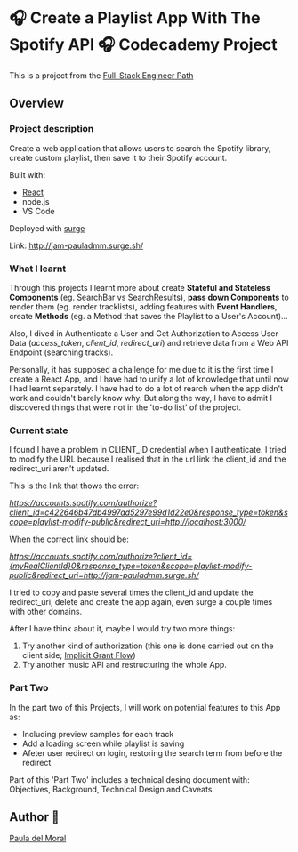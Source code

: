
# :headphones: Create a Playlist App With The Spotify API :headphones: Codecademy Project
This is a project from the [Full-Stack Engineer Path](https://www.codecademy.com/career-journey/full-stack-engineer)

## Overview
### Project description
Create a web application that allows users to search the Spotify library, create custom playlist, then save it to their Spotify account.

Built with:
- [React](https://create-react-app.dev/)
- node.js
- VS Code
  
Deployed with [surge](https://surge.sh/)

Link: http://jam-pauladmm.surge.sh/

### What I learnt
Through this projects I learnt more about create **Stateful and Stateless Components** (eg. SearchBar vs SearchResults), **pass down Components** to render them (eg. render tracklists), adding features with **Event Handlers**, create **Methods** (eg. a Method that saves the Playlist to a User's Account)...

Also, I dived in Authenticate a User and Get Authorization to Access User Data (*access_token*, *client_id*, *redirect_uri*) and retrieve data from a Web API Endpoint (searching tracks).

Personally, it has supposed a challenge for me due to it is the first time I create a React App, and I have had to unify a lot of knowledge that until now I had learnt separately. I have had to do a lot of rearch when the app didn't work and couldn't barely know why. But along the way, I have to admit I discovered things that were not in the 'to-do list' of the project.

### Current state
I found I have a problem in CLIENT_ID credential when I authenticate. I tried to modify the URL because I realised that in the url link the client_id and the redirect_uri aren't updated.

This is the link that thows the error:

*https://accounts.spotify.com/authorize?client_id=c422646b47db4997ad5297e99d1d22e0&response_type=token&scope=playlist-modify-public&redirect_uri=http://localhost:3000/*

When the correct link should be:

*https://accounts.spotify.com/authorize?client_id={myRealClientId}0&response_type=token&scope=playlist-modify-public&redirect_uri=http://jam-pauladmm.surge.sh/*

I tried to copy and paste several times the client_id and update the redirect_uri, delete and create the app again, even surge a couple times with other domains.

After I have think about it, maybe I would try two more things:
1. Try another kind of authorization (this one is done carried out on the client side; [Implicit Grant Flow](https://developer.spotify.com/documentation/general/guides/authorization/implicit-grant/))
2. Try another music API and restructuring the whole App.


### Part Two
In the part two of this Projects, I will work on potential features to this App as:
- Including preview samples for each track
- Add a loading screen while playlist is saving
- Afeter user redirect on login, restoring the search term from before the redirect

Part of this 'Part Two' includes a technical desing document with: Objectives, Background, Technical Design and Caveats.


## Author :art:
[Paula del Moral](pauladmm.github.io)

